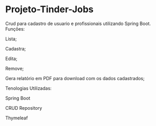 # Projeto-Tinder-Jobs
Crud para cadastro de usuario e profissionais utilizando Spring Boot.
Funções:

Lista;

Cadastra;

Edita;

Remove;

Gera relatório em PDF para download com os dados cadastrados;

Tenologias Utilizadas:

Spring Boot

CRUD Repository

Thymeleaf
